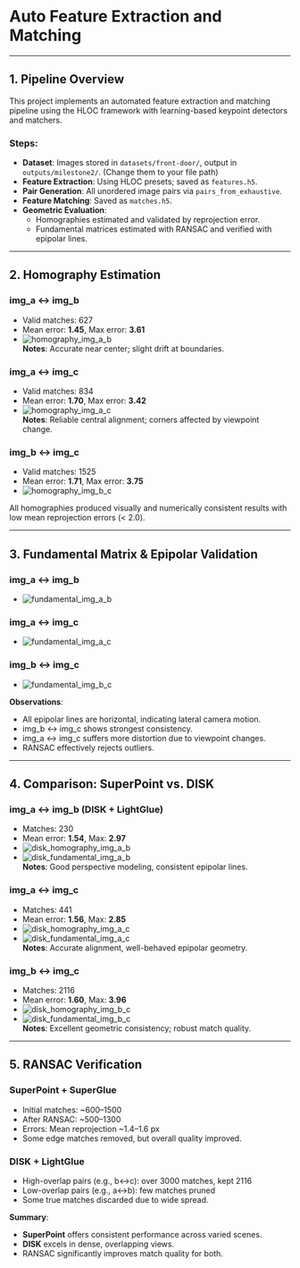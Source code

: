 # Auto Feature Extraction and Matching  

---

## 1. Pipeline Overview

This project implements an automated feature extraction and matching pipeline using the HLOC framework with learning-based keypoint detectors and matchers.

### Steps:
- **Dataset**: Images stored in `datasets/front-door/`, output in `outputs/milestone2/`. (Change them to your file path)
- **Feature Extraction**: Using HLOC presets; saved as `features.h5`.
- **Pair Generation**: All unordered image pairs via `pairs_from_exhaustive`.
- **Feature Matching**: Saved as `matches.h5`.
- **Geometric Evaluation**:
  - Homographies estimated and validated by reprojection error.
  - Fundamental matrices estimated with RANSAC and verified with epipolar lines.

---

## 2. Homography Estimation

### img_a ↔ img_b
- Valid matches: 627  
- Mean error: **1.45**, Max error: **3.61**  
- ![homography_img_a_b](image/homography_img_a_b.png)  
**Notes**: Accurate near center; slight drift at boundaries.

### img_a ↔ img_c
- Valid matches: 834  
- Mean error: **1.70**, Max error: **3.42**  
- ![homography_img_a_c](image/homography_img_a_c.png)  
**Notes**: Reliable central alignment; corners affected by viewpoint change.

### img_b ↔ img_c
- Valid matches: 1525  
- Mean error: **1.71**, Max error: **3.75**  
- ![homography_img_b_c](image/homography_img_b_c.png)  

All homographies produced visually and numerically consistent results with low mean reprojection errors (< 2.0).

---

## 3. Fundamental Matrix & Epipolar Validation

### img_a ↔ img_b
- ![fundamental_img_a_b](image/fundamental_img_a_b.png)

### img_a ↔ img_c
- ![fundamental_img_a_c](image/fundamental_img_a_c.png)

### img_b ↔ img_c
- ![fundamental_img_b_c](image/fundamental_img_b_c.png)

**Observations**:
- All epipolar lines are horizontal, indicating lateral camera motion.
- img_b ↔ img_c shows strongest consistency.
- img_a ↔ img_c suffers more distortion due to viewpoint changes.
- RANSAC effectively rejects outliers.

---

## 4. Comparison: SuperPoint vs. DISK

### img_a ↔ img_b (DISK + LightGlue)
- Matches: 230  
- Mean error: **1.54**, Max: **2.97**  
- ![disk_homography_img_a_b](image/disk_homography_img_a_b.png)  
- ![disk_fundamental_img_a_b](image/disk_fundamental_img_a_b.png)  
**Notes**: Good perspective modeling, consistent epipolar lines.

### img_a ↔ img_c
- Matches: 441  
- Mean error: **1.56**, Max: **2.85**  
- ![disk_homography_img_a_c](image/disk_homography_img_a_c.png)  
- ![disk_fundamental_img_a_c](image/disk_fundamental_img_a_c.png)  
**Notes**: Accurate alignment, well-behaved epipolar geometry.

### img_b ↔ img_c
- Matches: 2116  
- Mean error: **1.60**, Max: **3.96**  
- ![disk_homography_img_b_c](image/disk_homography_img_b_c.png)  
- ![disk_fundamental_img_b_c](image/disk_fundamental_img_b_c.png)  
**Notes**: Excellent geometric consistency; robust match quality.

---

## 5. RANSAC Verification

### SuperPoint + SuperGlue
- Initial matches: ~600–1500  
- After RANSAC: ~500–1300  
- Errors: Mean reprojection ~1.4–1.6 px  
- Some edge matches removed, but overall quality improved.

### DISK + LightGlue
- High-overlap pairs (e.g., b↔c): over 3000 matches, kept 2116  
- Low-overlap pairs (e.g., a↔b): few matches pruned  
- Some true matches discarded due to wide spread.

**Summary**:
- **SuperPoint** offers consistent performance across varied scenes.  
- **DISK** excels in dense, overlapping views.  
- RANSAC significantly improves match quality for both.
